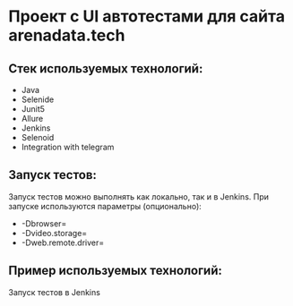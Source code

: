 <h1>Проект с UI автотестами для сайта arenadata.tech</h1>
<h2>Стек используемых технологий:</h2>
<ul>
    <li>Java</li>
    <li>Selenide</li>
    <li>Junit5</li>
    <li>Allure</li>
    <li>Jenkins</li>
    <li>Selenoid</li>
    <li>Integration with telegram</li>
</ul>
<h2>Запуск тестов:</h2>
Запуск тестов можно выполнять как локально, так и в Jenkins.
При запуске используются параметры (опционально):
<ul>
    <li>-Dbrowser=</li>
    <li>-Dvideo.storage=</li>
    <li>-Dweb.remote.driver=</li>
</ul>
<h2>Пример используемых технологий:</h2>
Запуск тестов в Jenkins

